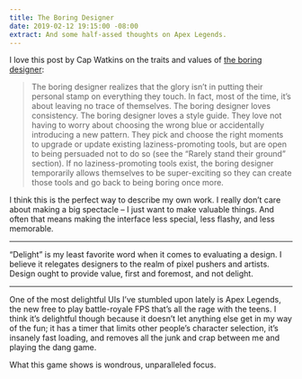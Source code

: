 ```yaml
---
title: The Boring Designer
date: 2019-02-12 19:15:00 -08:00
extract: And some half-assed thoughts on Apex Legends.
---
```


I love this post by Cap Watkins on the traits and values of [the boring designer](http://blog.capwatkins.com/the-boring-designer):

> The boring designer realizes that the glory isn’t in putting their personal stamp on everything they touch. In fact, most of the time, it’s about leaving no trace of themselves. The boring designer loves consistency. The boring designer loves a style guide. They love not having to worry about choosing the wrong blue or accidentally introducing a new pattern. They pick and choose the right moments to upgrade or update existing laziness-promoting tools, but are open to being persuaded not to do so (see the “Rarely stand their ground” section). If no laziness-promoting tools exist, the boring designer temporarily allows themselves to be super-exciting so they can create those tools and go back to being boring once more.

I think this is the perfect way to describe my own work. I really don’t care about making a big spectacle – I just want to make valuable things. And often that means making the interface less special, less flashy, and less memorable.

***

“Delight” is my least favorite word when it comes to evaluating a design. I believe it relegates designers to the realm of pixel pushers and artists. Design ought to provide value, first and foremost, and not delight. 

***

One of the most delightful UIs I’ve stumbled upon lately is Apex Legends, the new free to play battle-royale FPS that’s all the rage with the teens. I think it’s delightful though because it doesn’t let anything else get in my way of the fun; it has a timer that limits other people’s character selection, it’s insanely fast loading, and removes all the junk and crap between me and playing the dang game.

What this game shows is wondrous, unparalleled focus.